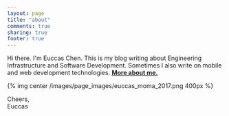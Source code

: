 ```yaml
---
layout: page
title: "about"
comments: true
sharing: true
footer: true
---
```


Hi there. I'm Euccas Chen. This is my blog writing about Engineering Infrastructure and Software Development. Sometimes I also write on mobile and web development technologies. [**More about me.**](http://euccas.me)

{% img center /images/page_images/euccas_moma_2017.png 400px %}


Cheers, <br>
Euccas
